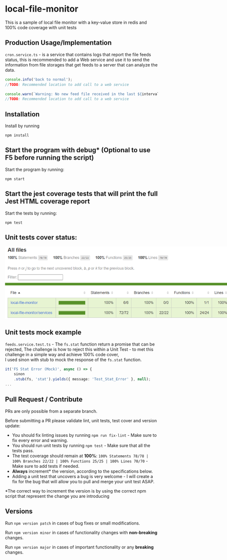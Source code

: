 # local-file-monitor
This is a sample of local file monitor with a key-value store in redis and 100% code coverage with unit tests

## Production Usage/Implementation
`cron.service.ts` - is a service that contains logs that report the file feeds status, this is recommended to add a Web service and use it to send the information from file storages that get feeds to a server that can analyze the data.

```typescript
console.info('back to normal');
//TODO: Recommended location to add call to a web service
```

```typescript
console.warn(`Warning: No new feed file received in the last ${intervalTime} or more minutes`);
//TODO: Recommended location to add call to a web service
```

## Installation
Install by running 
``` 
npm install
```

## Start the program with debug* (Optional to use F5 before running the script)
Start the program by running:
``` 
npm start
```

## Start the jest coverage tests that will print the full Jest HTML coverage report
Start the tests by running:
``` 
npm test
```

## Unit tests cover status:
<img alt="Image_Of_Unit_Tests_Cover_Report" src="images\Unit_Tests_Cover.png" style="min-width:800px; width:1200px;"/>

## Unit tests mock example
`feeds.service.test.ts` - The `fs.stat` function return a promise that can be rejected,
The challenge is how to reject this within a Unit Test - to met this challenge in a simple way and achieve 100% code cover,  
I used sinon with stub to mock the response of the `fs.stat` function.
```typescript
it('FS Stat Error (Mock)', async () => {
    sinon
    .stub(fs, 'stat').yields({ message: 'Test_Stat_Error' }, null);
...
```

## Pull Request / Contribute
PRs are only possible from a separate branch.

Before submitting a PR please validate lint, unit tests, test cover and version update:
- You should fix linting issues by running `npm run fix-lint` - Make sure to fix every error and warning.
- You should run unit tests by running `npm test` - Make sure that all the tests pass.
- The test coverage should remain at **100%**: `100% Statements 78/78 | 100% Branches 22/22 | 100% Functions 25/25 | 100% Lines 70/70` - Make sure to add tests if needed.
- **Always** increment* the version, according to the specifications below.
- Adding a unit test that uncovers a bug is very welcome - I will create a fix for the bug that will allow you to pull and merge your unit test ASAP.

*The correct way to increment the version is by using the correct npm script that represent the change you are introducing

## Versions
Run `npm version patch` in cases of bug fixes or small modifications.

Run `npm version minor` in cases of functionality changes with **non-breaking** changes.

Run `npm version major` in cases of important functionality or any **breaking** changes.
